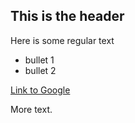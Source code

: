 ## This is the header
Here is some regular text

* bullet 1
* bullet 2

[Link to Google](http://www.google.com)

More text.